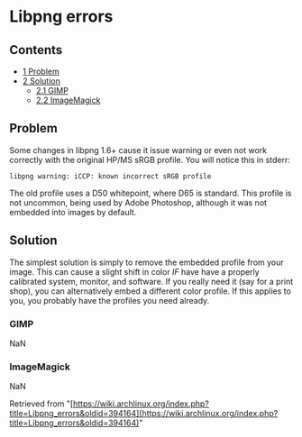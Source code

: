 # Libpng errors

## Contents

*   [1 Problem](#Problem)
*   [2 Solution](#Solution)
    *   [2.1 GIMP](#GIMP)
    *   [2.2 ImageMagick](#ImageMagick)

## Problem

Some changes in libpng 1.6+ cause it issue warning or even not work correctly with the original HP/MS sRGB profile. You will notice this in stderr:

 `libpng warning: iCCP: known incorrect sRGB profile` 

The old profile uses a D50 whitepoint, where D65 is standard. This profile is not uncommon, being used by Adobe Photoshop, although it was not embedded into images by default.

## Solution

The simplest solution is simply to remove the embedded profile from your image. This can cause a slight shift in color *IF* have have a properly calibrated system, monitor, and software. If you really need it (say for a print shop), you can alternatively embed a different color profile. If this applies to you, you probably have the profiles you need already.

### GIMP

NaN

### ImageMagick

NaN

Retrieved from "[https://wiki.archlinux.org/index.php?title=Libpng_errors&oldid=394164](https://wiki.archlinux.org/index.php?title=Libpng_errors&oldid=394164)"